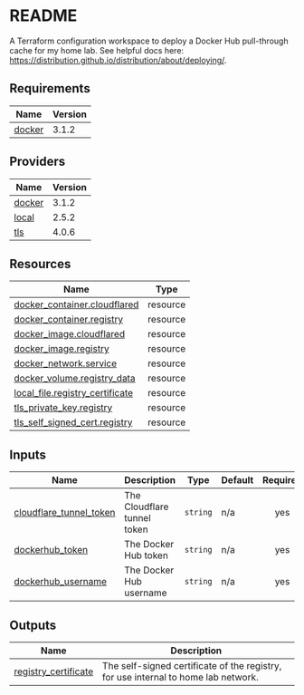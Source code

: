 # README
A Terraform configuration workspace to deploy a Docker Hub pull-through cache for my home lab.  See helpful docs here: <https://distribution.github.io/distribution/about/deploying/>.

<!-- BEGIN_TF_DOCS -->
## Requirements

| Name | Version |
|------|---------|
| <a name="requirement_docker"></a> [docker](#requirement\_docker) | 3.1.2 |

## Providers

| Name | Version |
|------|---------|
| <a name="provider_docker"></a> [docker](#provider\_docker) | 3.1.2 |
| <a name="provider_local"></a> [local](#provider\_local) | 2.5.2 |
| <a name="provider_tls"></a> [tls](#provider\_tls) | 4.0.6 |

## Resources

| Name | Type |
|------|------|
| [docker_container.cloudflared](https://registry.terraform.io/providers/kreuzwerker/docker/3.1.2/docs/resources/container) | resource |
| [docker_container.registry](https://registry.terraform.io/providers/kreuzwerker/docker/3.1.2/docs/resources/container) | resource |
| [docker_image.cloudflared](https://registry.terraform.io/providers/kreuzwerker/docker/3.1.2/docs/resources/image) | resource |
| [docker_image.registry](https://registry.terraform.io/providers/kreuzwerker/docker/3.1.2/docs/resources/image) | resource |
| [docker_network.service](https://registry.terraform.io/providers/kreuzwerker/docker/3.1.2/docs/resources/network) | resource |
| [docker_volume.registry_data](https://registry.terraform.io/providers/kreuzwerker/docker/3.1.2/docs/resources/volume) | resource |
| [local_file.registry_certificate](https://registry.terraform.io/providers/hashicorp/local/latest/docs/resources/file) | resource |
| [tls_private_key.registry](https://registry.terraform.io/providers/hashicorp/tls/latest/docs/resources/private_key) | resource |
| [tls_self_signed_cert.registry](https://registry.terraform.io/providers/hashicorp/tls/latest/docs/resources/self_signed_cert) | resource |

## Inputs

| Name | Description | Type | Default | Required |
|------|-------------|------|---------|:--------:|
| <a name="input_cloudflare_tunnel_token"></a> [cloudflare\_tunnel\_token](#input\_cloudflare\_tunnel\_token) | The Cloudflare tunnel token | `string` | n/a | yes |
| <a name="input_dockerhub_token"></a> [dockerhub\_token](#input\_dockerhub\_token) | The Docker Hub token | `string` | n/a | yes |
| <a name="input_dockerhub_username"></a> [dockerhub\_username](#input\_dockerhub\_username) | The Docker Hub username | `string` | n/a | yes |

## Outputs

| Name | Description |
|------|-------------|
| <a name="output_registry_certificate"></a> [registry\_certificate](#output\_registry\_certificate) | The self-signed certificate of the registry, for use internal to home lab network. |
<!-- END_TF_DOCS -->
